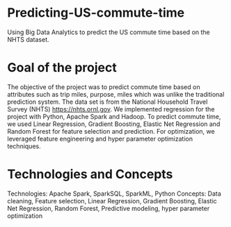 # Predicting-US-commute-time
Using Big Data Analytics to predict the US commute time based on the NHTS dataset.

# Goal of the project
The objective of the project was to predict commute time based on attributes such as trip miles, purpose, miles which was unlike the traditional prediction system.
The data set is from the National Household Travel Survey (NHTS) https://nhts.ornl.gov. We implemented regression for the project with Python, Apache Spark and Hadoop. To predict commute time, we used Linear Regression, Gradient Boosting, Elastic Net Regression and Random Forest for feature selection and prediction. For optimization, we leveraged feature engineering and hyper parameter optimization techniques.

# Technologies and Concepts
Technologies: Apache Spark, SparkSQL, SparkML, Python
Concepts: Data cleaning, Feature selection, Linear Regression, Gradient Boosting, Elastic Net Regression, Random Forest, Predictive modeling, hyper parameter optimization

